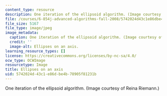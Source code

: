 ```yaml
---
content_type: resource
description: One iteration of the ellipsoid algorithm. (Image courtesy of Reina Riemann.)
file: /courses/6-854j-advanced-algorithms-fall-2008/5742024d43c1e86dbe4b78905f81231b_6-854jf08-th.jpg
file_size: 5167
file_type: image/jpeg
image_metadata:
  caption: One iteration of the ellipsoid algorithm. (Image courtesy of Reina Riemann.)
  credit: ''
  image-alt: Ellipses on an axis.
learning_resource_types: []
license: https://creativecommons.org/licenses/by-nc-sa/4.0/
ocw_type: OCWImage
resourcetype: Image
title: Ellipses on an axis
uid: 5742024d-43c1-e86d-be4b-78905f81231b
---
```

One iteration of the ellipsoid algorithm. (Image courtesy of Reina Riemann.)